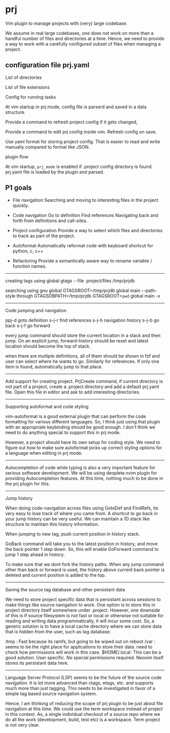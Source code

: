 # prj

Vim plugin to manage projects with (very) large codebase.


We assume in real large codebases, one does not work on more than a handful
number of files and directories at a time. Hence, we need to provide a way to
work with a carefully configured subset of files when managing a project.

## configuration file prj.yaml

List of directories

List of file extensions

Config for running tasks

At vim startup in prj mode, config file is parserd and saved in a data
structure.

Provide a command to refresh project config if it gets changed,

Provide a command to edit prj config inside vim. Refresh config on save.

Use yaml format for storing project config. That is easier to read and write
manually compared to format like JSON.


plugin flow

At vim startup, `prj_mode` is enabled if .project config directory is found.
prj.yaml file is loaded by the plugin and parsed.


## P1 goals

* File navigation Searching and moving to interesting files in the project
  quickly.

* Code navigation Go to definition Find references Navigating back and forth
  from definitions and call-sites.

* Project configuration Provide a way to select which files and directories to
  track as part of the project.

* Autoformat Automatically reformat code with keyboard shortcut for python, c,
  c++

* Refactoring Provide a semantically aware way to rename variable / function
  names.

---

creating tags using global gtags --file .project/files /tmp/prjdb

searching using gnu global GTAGSROOT=/tmp/prjdb global main --path-style
through GTAGSDBPATH=/tmp/prjdb GTAGSROOT=`pwd`  global main -x

---

Code jumping and navigation

ppj-d goto definition s-j-r find references s-j-h navigation history s-j-b go
back s-j-f go forward

every jump command should store the current location in a stack and then jump.
On an explicit jump, forward-history should be reset and latest location should
become the top of stack.

when there are multiple definitions, all of them should be shown in fzf and
user can select where he wants to go. Similarly for references. If only one
item is found, automatically jump to that place.

---

Add support for creating project. PrjCreate command, if current directory is
not part of a project, create a .project directory and add a default prj.yaml
file.  Open this file in editor and ask to add interesting directories.

---

Supporting autoformat and code styling

vim-autoformat is a good external plugin that can perform the code formatting
for various different languages. So, I think just using that plugin with an
appropriate keybinding should be good enough. I don't think we need to do
anything special to support this in prj mode.

However, a project should have its own setup for coding style. We need to
figure out how to make sure autoformat picks up correct styling options for a
language when editing in prj mode.

---

Autocompletion of code while typing is also a very important feature for serious
software development. We will be using deoplete.nvim plugin for providing Autocompletion
features. At this time, nothing much to be done in the prj plugin for this.

---

Jump history

When doing code-navigation across files using GotoDef and FindRefs, its very easy to
lose track of where you came from. A shortcut to go back in your jump history can be
very useful. We can maintain a 1D stack like structure to maintain this history
information.

When jumping to new tag, push current position in history stack.

GoBack command will take you to the latest position in history, and move the back
pointer 1 step down. So, this will enable GoForward command to jump 1 step ahead
in history.

To make sure that we dont fork the history paths. When any jump command other than
back or forward is used, the history above current back pointer is deleted and
current position is added to the top.

---

Saving the source tag database and other persistant data

We need to store project specific data that is persistant across sessions to
make things like source navigation to work. One option is to store this in
project directory itself somewhere under .project. However, one downside of this
is if source filesystem is not fast or local or otherwise not suitable for
reading and writing data programmatically, it will incur some cost. So, a
generic solution is to have a local cache directory where we can store data that
is hidden from the user, such as tag database.


/tmp : Fast because its ramfs, but going to be wiped out on reboot
/var : seems to be the right place for applications to store their data. need
to check how permissions will work in this case.
$HOME/.local: This can be a good solution. User specific. No special permissions
required. Neovim itself stores its persistant data here.

---

Language Server Protocol (LSP) seems to be the future of the source code
navigation. It is lot more advanced than ctags, etags, etc. and supports much
more than just tagging. This needs to be investigated in favor of a simple tag
based source navigation system. 

Hence, I am thinking of reducing the scope of
prj plugin to be just about file navigation at this time. We could use the term
workspace instead of project in this context. As, a single individual checkout
of a source repo where we do all the work (development, build, test etc) is a
workspace. Term project is not very clear.




